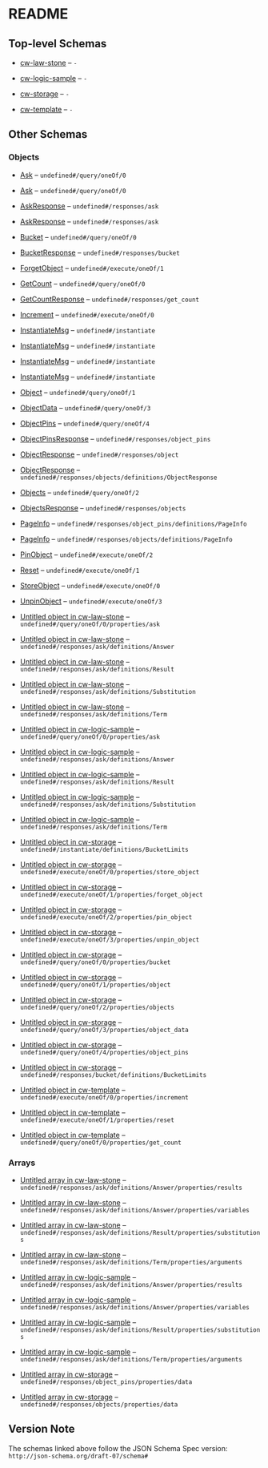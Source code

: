 # README

## Top-level Schemas

*   [cw-law-stone](./cw-law-stone.md "CW Law StoneOverviewThe cw-law-stone smart contract aims to provide GaaS (i") – `-`

*   [cw-logic-sample](./cw-logic-sample.md "CW Logic SampleSample contract to query the OKP4 logic module") – `-`

*   [cw-storage](./cw-storage.md "CW StorageOverviewThe cw-storage smart contract enables the storage of arbitrary objects in any Cosmos blockchains using the CosmWasm framework") – `-`

*   [cw-template](./cw-template.md "CW TemplateBase smart contract to start coding into the blockchain 🚀") – `-`

## Other Schemas

### Objects

*   [Ask](./cw-law-stone-querymsg-oneof-ask.md "If not broken, ask the logic module the provided query with the law program loaded") – `undefined#/query/oneOf/0`

*   [Ask](./cw-logic-sample-querymsg-oneof-ask.md "Ask returns the evaluation of the query using the program context through the logic module") – `undefined#/query/oneOf/0`

*   [AskResponse](./cw-law-stone-responses-askresponse.md) – `undefined#/responses/ask`

*   [AskResponse](./cw-logic-sample-responses-askresponse.md) – `undefined#/responses/ask`

*   [Bucket](./cw-storage-querymsg-oneof-bucket.md "Bucket returns the bucket information") – `undefined#/query/oneOf/0`

*   [BucketResponse](./cw-storage-responses-bucketresponse.md "BucketResponse is the response of the Bucket query") – `undefined#/responses/bucket`

*   [ForgetObject](./cw-storage-executemsg-oneof-forgetobject.md "ForgetObject first unpin the object from the bucket for the considered sender, then remove it from the storage if it is not pinned anymore") – `undefined#/execute/oneOf/1`

*   [GetCount](./cw-template-querymsg-oneof-getcount.md "GetCount returns the current count as a json-encoded number") – `undefined#/query/oneOf/0`

*   [GetCountResponse](./cw-template-responses-getcountresponse.md "We define a custom struct for each query response") – `undefined#/responses/get_count`

*   [Increment](./cw-template-executemsg-oneof-increment.md "Execute an increment message") – `undefined#/execute/oneOf/0`

*   [InstantiateMsg](./cw-law-stone-instantiatemsg.md "Instantiate message") – `undefined#/instantiate`

*   [InstantiateMsg](./cw-logic-sample-instantiatemsg.md "Instantiate messages") – `undefined#/instantiate`

*   [InstantiateMsg](./cw-storage-instantiatemsg.md "Instantiate messages") – `undefined#/instantiate`

*   [InstantiateMsg](./cw-template-instantiatemsg.md "Instantiate messages") – `undefined#/instantiate`

*   [Object](./cw-storage-querymsg-oneof-object.md "Object returns the object information with the given id") – `undefined#/query/oneOf/1`

*   [ObjectData](./cw-storage-querymsg-oneof-objectdata.md "ObjectData returns the content of the object with the given id") – `undefined#/query/oneOf/3`

*   [ObjectPins](./cw-storage-querymsg-oneof-objectpins.md "ObjectPins returns the list of addresses that pinned the object with the given id with support for pagination") – `undefined#/query/oneOf/4`

*   [ObjectPinsResponse](./cw-storage-responses-objectpinsresponse.md "ObjectPinsResponse is the response of the GetObjectPins query") – `undefined#/responses/object_pins`

*   [ObjectResponse](./cw-storage-responses-objectresponse.md "ObjectResponse is the response of the Object query") – `undefined#/responses/object`

*   [ObjectResponse](./cw-storage-responses-objectsresponse-definitions-objectresponse.md "ObjectResponse is the response of the Object query") – `undefined#/responses/objects/definitions/ObjectResponse`

*   [Objects](./cw-storage-querymsg-oneof-objects.md "Objects returns the list of objects in the bucket with support for pagination") – `undefined#/query/oneOf/2`

*   [ObjectsResponse](./cw-storage-responses-objectsresponse.md "ObjectsResponse is the response of the Objects query") – `undefined#/responses/objects`

*   [PageInfo](./cw-storage-responses-objectpinsresponse-definitions-pageinfo.md "PageInfo is the page information returned for paginated queries") – `undefined#/responses/object_pins/definitions/PageInfo`

*   [PageInfo](./cw-storage-responses-objectsresponse-definitions-pageinfo.md "PageInfo is the page information returned for paginated queries") – `undefined#/responses/objects/definitions/PageInfo`

*   [PinObject](./cw-storage-executemsg-oneof-pinobject.md "PinObject pins the object in the bucket for the considered sender") – `undefined#/execute/oneOf/2`

*   [Reset](./cw-template-executemsg-oneof-reset.md "Reset counter to the specified value") – `undefined#/execute/oneOf/1`

*   [StoreObject](./cw-storage-executemsg-oneof-storeobject.md "StoreObject store an object to the bucket and make the sender the owner of the object") – `undefined#/execute/oneOf/0`

*   [UnpinObject](./cw-storage-executemsg-oneof-unpinobject.md "UnpinObject unpins the object in the bucket for the considered sender") – `undefined#/execute/oneOf/3`

*   [Untitled object in cw-law-stone](./cw-law-stone-querymsg-oneof-ask-properties-ask.md) – `undefined#/query/oneOf/0/properties/ask`

*   [Untitled object in cw-law-stone](./cw-law-stone-responses-askresponse-definitions-answer.md) – `undefined#/responses/ask/definitions/Answer`

*   [Untitled object in cw-law-stone](./cw-law-stone-responses-askresponse-definitions-result.md) – `undefined#/responses/ask/definitions/Result`

*   [Untitled object in cw-law-stone](./cw-law-stone-responses-askresponse-definitions-substitution.md) – `undefined#/responses/ask/definitions/Substitution`

*   [Untitled object in cw-law-stone](./cw-law-stone-responses-askresponse-definitions-term.md) – `undefined#/responses/ask/definitions/Term`

*   [Untitled object in cw-logic-sample](./cw-logic-sample-querymsg-oneof-ask-properties-ask.md) – `undefined#/query/oneOf/0/properties/ask`

*   [Untitled object in cw-logic-sample](./cw-logic-sample-responses-askresponse-definitions-answer.md) – `undefined#/responses/ask/definitions/Answer`

*   [Untitled object in cw-logic-sample](./cw-logic-sample-responses-askresponse-definitions-result.md) – `undefined#/responses/ask/definitions/Result`

*   [Untitled object in cw-logic-sample](./cw-logic-sample-responses-askresponse-definitions-substitution.md) – `undefined#/responses/ask/definitions/Substitution`

*   [Untitled object in cw-logic-sample](./cw-logic-sample-responses-askresponse-definitions-term.md) – `undefined#/responses/ask/definitions/Term`

*   [Untitled object in cw-storage](./cw-storage-instantiatemsg-definitions-bucketlimits.md "BucketLimits is the type of the limits of a bucket") – `undefined#/instantiate/definitions/BucketLimits`

*   [Untitled object in cw-storage](./cw-storage-executemsg-oneof-storeobject-properties-store_object.md) – `undefined#/execute/oneOf/0/properties/store_object`

*   [Untitled object in cw-storage](./cw-storage-executemsg-oneof-forgetobject-properties-forget_object.md) – `undefined#/execute/oneOf/1/properties/forget_object`

*   [Untitled object in cw-storage](./cw-storage-executemsg-oneof-pinobject-properties-pin_object.md) – `undefined#/execute/oneOf/2/properties/pin_object`

*   [Untitled object in cw-storage](./cw-storage-executemsg-oneof-unpinobject-properties-unpin_object.md) – `undefined#/execute/oneOf/3/properties/unpin_object`

*   [Untitled object in cw-storage](./cw-storage-querymsg-oneof-bucket-properties-bucket.md) – `undefined#/query/oneOf/0/properties/bucket`

*   [Untitled object in cw-storage](./cw-storage-querymsg-oneof-object-properties-object.md) – `undefined#/query/oneOf/1/properties/object`

*   [Untitled object in cw-storage](./cw-storage-querymsg-oneof-objects-properties-objects.md) – `undefined#/query/oneOf/2/properties/objects`

*   [Untitled object in cw-storage](./cw-storage-querymsg-oneof-objectdata-properties-object_data.md) – `undefined#/query/oneOf/3/properties/object_data`

*   [Untitled object in cw-storage](./cw-storage-querymsg-oneof-objectpins-properties-object_pins.md) – `undefined#/query/oneOf/4/properties/object_pins`

*   [Untitled object in cw-storage](./cw-storage-responses-bucketresponse-definitions-bucketlimits.md "BucketLimits is the type of the limits of a bucket") – `undefined#/responses/bucket/definitions/BucketLimits`

*   [Untitled object in cw-template](./cw-template-executemsg-oneof-increment-properties-increment.md) – `undefined#/execute/oneOf/0/properties/increment`

*   [Untitled object in cw-template](./cw-template-executemsg-oneof-reset-properties-reset.md) – `undefined#/execute/oneOf/1/properties/reset`

*   [Untitled object in cw-template](./cw-template-querymsg-oneof-getcount-properties-get_count.md) – `undefined#/query/oneOf/0/properties/get_count`

### Arrays

*   [Untitled array in cw-law-stone](./cw-law-stone-responses-askresponse-definitions-answer-properties-results.md) – `undefined#/responses/ask/definitions/Answer/properties/results`

*   [Untitled array in cw-law-stone](./cw-law-stone-responses-askresponse-definitions-answer-properties-variables.md) – `undefined#/responses/ask/definitions/Answer/properties/variables`

*   [Untitled array in cw-law-stone](./cw-law-stone-responses-askresponse-definitions-result-properties-substitutions.md) – `undefined#/responses/ask/definitions/Result/properties/substitutions`

*   [Untitled array in cw-law-stone](./cw-law-stone-responses-askresponse-definitions-term-properties-arguments.md) – `undefined#/responses/ask/definitions/Term/properties/arguments`

*   [Untitled array in cw-logic-sample](./cw-logic-sample-responses-askresponse-definitions-answer-properties-results.md) – `undefined#/responses/ask/definitions/Answer/properties/results`

*   [Untitled array in cw-logic-sample](./cw-logic-sample-responses-askresponse-definitions-answer-properties-variables.md) – `undefined#/responses/ask/definitions/Answer/properties/variables`

*   [Untitled array in cw-logic-sample](./cw-logic-sample-responses-askresponse-definitions-result-properties-substitutions.md) – `undefined#/responses/ask/definitions/Result/properties/substitutions`

*   [Untitled array in cw-logic-sample](./cw-logic-sample-responses-askresponse-definitions-term-properties-arguments.md) – `undefined#/responses/ask/definitions/Term/properties/arguments`

*   [Untitled array in cw-storage](./cw-storage-responses-objectpinsresponse-properties-data.md "The list of addresses that pinned the object") – `undefined#/responses/object_pins/properties/data`

*   [Untitled array in cw-storage](./cw-storage-responses-objectsresponse-properties-data.md "The list of objects in the bucket") – `undefined#/responses/objects/properties/data`

## Version Note

The schemas linked above follow the JSON Schema Spec version: `http://json-schema.org/draft-07/schema#`
